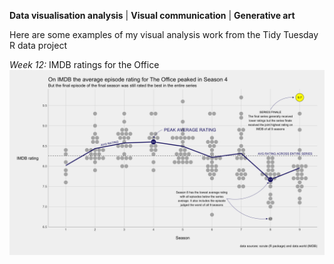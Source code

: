 **Data visualisation analysis** | **Visual communication** | **Generative art**

Here are some examples of my visual analysis work from the Tidy Tuesday R data project

*Week 12:* IMDB ratings for the Office
![officeDotPlot](/officeDotPlot.png)
